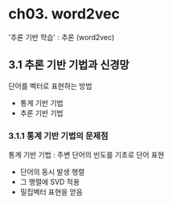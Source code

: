 # ch03. word2vec
'추론 기반 학습' : 추론 (word2vec)

## 3.1 추론 기반 기법과 신경망
단어를 벡터로 표현하는 방법
- 통계 기반 기법
- 추론 기반 기법

### 3.1.1 통계 기반 기법의 문제점
통계 기반 기법 : 주변 단어의 빈도를 기초로 단어 표현
- 단어의 동시 발생 행렬
- 그 행렬에 SVD 적용
- 밀집벡터 표현을 얻음
